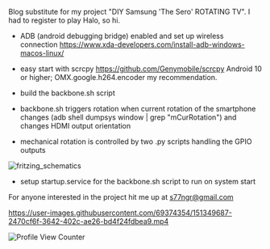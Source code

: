 



Blog substitute for my project "DIY Samsung 'The Sero' ROTATING TV". I had to register to play Halo, so hi. 




- ADB (android debugging bridge) enabled and set up wireless connection https://www.xda-developers.com/install-adb-windows-macos-linux/

- easy start with scrcpy https://github.com/Genymobile/scrcpy Android 10 or higher; OMX.google.h264.encoder my recommendation. 

- build the backbone.sh script

- backbone.sh triggers rotation when current rotation of the smartphone changes (adb shell dumpsys window | grep "mCurRotation") and changes HDMI output orientation

- mechanical rotation is controlled by two .py scripts handling the GPIO outputs

![fritzing_schematics](https://user-images.githubusercontent.com/69374354/151350150-bf3c5ae8-dfdf-45f4-bf81-3773bc25ae13.png)

- setup startup.service for the backbone.sh script to run on system start


For anyone interested in the project hit me up at s77ngr@gmail.com

https://user-images.githubusercontent.com/69374354/151349687-2470cf6f-3642-402c-ae26-bd4f24fdbea9.mp4




![Profile View Counter](https://komarev.com/ghpvc/?username=su77ungr)
<!---
su77ungr/su77ungr is a special repository because its `README.md` (this file) appears on your GitHub profile.
You can click the Preview link to take a look at your changes.
--->

